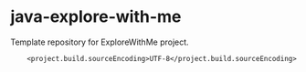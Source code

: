 # java-explore-with-me
Template repository for ExploreWithMe project.


        <project.build.sourceEncoding>UTF-8</project.build.sourceEncoding>
